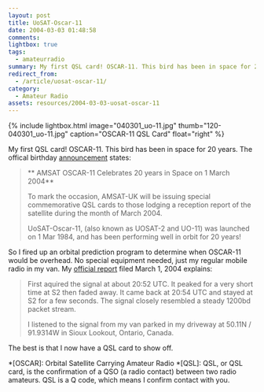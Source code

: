 ```yaml
---
layout: post
title: UoSAT-Oscar-11
date: 2004-03-03 01:48:58
comments: 
lightbox: true
tags:
  - amateurradio
summary: My first QSL card! OSCAR-11. This bird has been in space for 20 years. 
redirect_from:
  - /article/uosat-oscar-11/
category:
  - Amateur Radio
assets: resources/2004-03-03-uosat-oscar-11
---
```


{% include lightbox.html image="040301_uo-11.jpg" thumb="120-040301_uo-11.jpg" caption="OSCAR-11 QSL Card"  float="right" %}

My first QSL card! OSCAR-11. This bird has been in space for 20 years. The offical birthday [announcement](http://www.uk.amsat.org/uo-11/) states:

> ** AMSAT OSCAR-11 Celebrates 20 years in Space on 1 March 2004**
> 
> To mark the occasion, AMSAT-UK will be issuing special commemorative QSL cards to those lodging a reception report of the satellite during the month of March 2004.
> 
> UoSAT-Oscar-11, (also known as UOSAT-2 and UO-11) was launched on 1 Mar 1984, and has been performing well in orbit for 20 years!

So I fired up an orbital prediction program to determine when OSCAR-11 would be overhead. No special equipment needed, just my regular mobile radio in my van. My [official report](http://www.uk.amsat.org/uo-11/reports/report2.htm) filed March 1, 2004 explains:

> First aquired the signal at about 20:52 UTC. It peaked for a very short time at S2 then faded away. It came back at 20:54 UTC and stayed at S2 for a few seconds. The signal closely resembled a steady 1200bd packet stream.
> 
> I listened to the signal from my van parked in my driveway at 50.11N / 91.9314W in Sioux Lookout, Ontario, Canada.

The best is that I now have a QSL card to show off.

*[OSCAR]: Orbital Satellite Carrying Amateur Radio
*[QSL]: QSL, or QSL card, is the confirmation of a QSO (a radio contact) between two radio amateurs. QSL is a Q code, which means I confirm contact with you.

